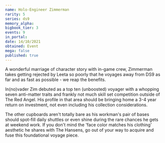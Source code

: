 ```yaml
---
name: Holo-Engineer Zimmerman
rarity: 5
series: ds9
memory_alpha:
bigbook_tier: 3
events: 9
in_portal:
date: 14/10/2021
obtained: Event
mega: false
published: true
---
```


A wonderful marriage of character story with in-game crew, Zimmerman takes getting rejected by Leeta so poorly that he voyages away from DS9 as far and as fast as possible - we reap the benefits.

In(no)vader Zim debuted as a top ten (unboosted) voyager with a whopping seven anti-matter traits and frankly not much skill set competition outside of The Red Angel. His profile in that area should be bringing home a 3-4 year return on investment, not even including his collection considerations.

The other cupboards aren't totally bare as his workman's pair of bases should spot-fill daily shuttles or even shine during the rare chances he gets at weekend work. If you don't mind the 'face color matches his clothing' aesthetic he shares with The Hansens, go out of your way to acquire and fuse this foundational voyage piece.
